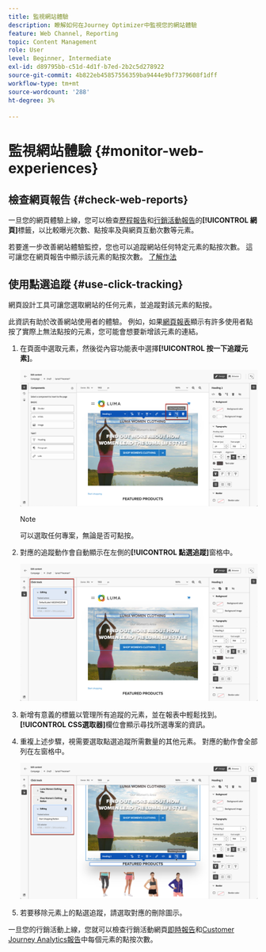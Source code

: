 ```yaml
---
title: 監視網站體驗
description: 瞭解如何在Journey Optimizer中監視您的網站體驗
feature: Web Channel, Reporting
topic: Content Management
role: User
level: Beginner, Intermediate
exl-id: d89795bb-c51d-4d1f-b7ed-2b2c5d278922
source-git-commit: 4b822eb45857556359ba9444e9bf7379608f1dff
workflow-type: tm+mt
source-wordcount: '288'
ht-degree: 3%

---
```


# 監視網站體驗 {#monitor-web-experiences}

## 檢查網頁報告 {#check-web-reports}

一旦您的網頁體驗上線，您可以檢查[歷程報告](../reports/journey-global-report-cja-web.md)和[行銷活動報告](../reports/campaign-global-report-cja-web.md)的&#x200B;**[!UICONTROL 網頁]**&#x200B;標籤，以比較曝光次數、點按率及與網頁互動次數等元素。

<!--You can check the **[!UICONTROL Web]** tab of the campaign reports. Learn more on the campaign web [live report](../reports/campaign-live-report.md#web-tab) and [global report](../reports/campaign-global-report-cja.md#web).-->

若要進一步改善網站體驗監控，您也可以追蹤網站任何特定元素的點按次數。 這可讓您在網頁報告中顯示該元素的點按次數。 [了解作法](#use-click-tracing)

## 使用點選追蹤 {#use-click-tracking}

網頁設計工具可讓您選取網站的任何元素，並追蹤對該元素的點按。

此資訊有助於改善網站使用者的體驗。 例如，如果[網頁報表](../reports/campaign-global-report-cja-web.md)顯示有許多使用者點按了實際上無法點按的元素，您可能會想要新增該元素的連結。

1. 在頁面中選取元素，然後從內容功能表中選擇&#x200B;**[!UICONTROL 按一下追蹤元素]**。

   ![](assets/web-designer-click-track.png)

   >[!NOTE]
   >
   >可以選取任何專案，無論是否可點按。

1. 對應的追蹤動作會自動顯示在左側的&#x200B;**[!UICONTROL 點選追蹤]**&#x200B;窗格中。

   ![](assets/web-designer-click-track-pane.png)

1. 新增有意義的標籤以管理所有追蹤的元素，並在報表中輕鬆找到。 **[!UICONTROL CSS選取器]**&#x200B;欄位會顯示尋找所選專案的資訊。

1. 重複上述步驟，視需要選取點選追蹤所需數量的其他元素。 對應的動作會全部列在左窗格中。

   ![](assets/web-designer-click-tracking-actions.png)

1. 若要移除元素上的點選追蹤，請選取對應的刪除圖示。

一旦您的行銷活動上線，您就可以檢查行銷活動網頁[即時報告](../reports/campaign-live-report.md#web-tab)和[Customer Journey Analytics報告](../reports/campaign-global-report-cja-web.md)中每個元素的點按次數。
